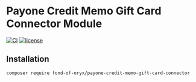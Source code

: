 # Payone Credit Memo Gift Card Connector Module
[![CI](https://github.com/fond-of-oryx/payone-credit-memo-gift-card-connector/actions/workflows/main.yml/badge.svg)](https://github.com/fond-of-oryx/payone-credit-memo-gift-card-connector/actions/workflows/main.yml)
[![license](https://img.shields.io/github/license/fond-of-oryx/payone-credit-memo-gift-card-connector.svg)](https://packagist.org/packages/fond-of-oryx/payone-credit-memo-gift-card-connector)

## Installation

```
composer require fond-of-oryx/payone-credit-memo-gift-card-connector
```
